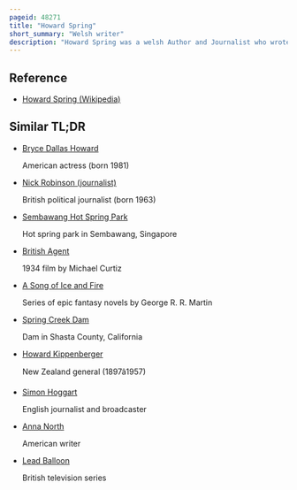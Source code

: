```yaml
---
pageid: 48271
title: "Howard Spring"
short_summary: "Welsh writer"
description: "Howard Spring was a welsh Author and Journalist who wrote in english. He began his writing Career as a Journalist but produced a Series of best-selling Novels for Adults and Children from 1934. The most successful was Fame is the Spur, which was later adapted into a Film starring Michael Redgrave and, later still a Bbc Tv Series starring Tim Pigott-Smith and David Hayman."
---
```


## Reference

- [Howard Spring (Wikipedia)](https://en.wikipedia.org/?curid=48271)

## Similar TL;DR

- [Bryce Dallas Howard](/tldr/en/bryce-dallas-howard)

  American actress (born 1981)

- [Nick Robinson (journalist)](/tldr/en/nick-robinson-journalist)

  British political journalist (born 1963)

- [Sembawang Hot Spring Park](/tldr/en/sembawang-hot-spring-park)

  Hot spring park in Sembawang, Singapore

- [British Agent](/tldr/en/british-agent)

  1934 film by Michael Curtiz

- [A Song of Ice and Fire](/tldr/en/a-song-of-ice-and-fire)

  Series of epic fantasy novels by George R. R. Martin

- [Spring Creek Dam](/tldr/en/spring-creek-dam)

  Dam in Shasta County, California

- [Howard Kippenberger](/tldr/en/howard-kippenberger)

  New Zealand general (1897â1957)

- [Simon Hoggart](/tldr/en/simon-hoggart)

  English journalist and broadcaster

- [Anna North](/tldr/en/anna-north)

  American writer

- [Lead Balloon](/tldr/en/lead-balloon)

  British television series
